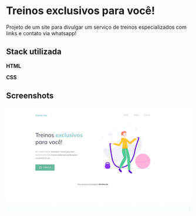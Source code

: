 
# Treinos exclusivos para você!

Projeto de um site para divulgar um serviço de treinos especializados com links e contato via whatsapp!


## Stack utilizada

**HTML** 

**CSS** 


## Screenshots

![preview](./assets/Screenshot_5.png)

